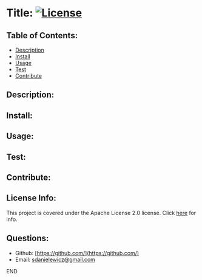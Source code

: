 # Title:  [![License](https://img.shields.io/badge/License-Apache_2.0-blue.svg)](https://opensource.org/licenses/Apache-2.0)
   ## Table of Contents:
   * [Description](#description)
   * [Install](#install)
   * [Usage](#usage)
   * [Test](#test)
   * [Contribute](#contribute)
   ## Description: 
   
   ## Install: 
   
   ## Usage: 
   
   ## Test: 
   
   ## Contribute: 
   
   ## License Info:
   This project is covered under the Apache License 2.0 license. Click [here](https://opensource.org/licenses/Apache-2.0) for info.
   ## Questions:
   * Github: [https://github.com/](https://github.com/)
   * Email: [sdanielewicz@gmail.com](mailto:sdanielewicz@gmail.com)

   END
